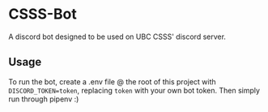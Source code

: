 # CSSS-Bot
A discord bot designed to be used on UBC CSSS' discord server. 

## Usage
To run the bot, create a .env file @ the root of this project with `DISCORD_TOKEN=token`, replacing `token` with your own bot token. Then simply run through pipenv :)
